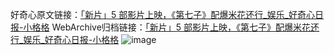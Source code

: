 好奇心原文链接：[「新片」5 部影片上映，《第七子》配爆米花还行_娱乐_好奇心日报-小格格](https://www.qdaily.com/articles/5324.html)
WebArchive归档链接：[「新片」5 部影片上映，《第七子》配爆米花还行_娱乐_好奇心日报-小格格](http://web.archive.org/web/20190623164541/https://www.qdaily.com/articles/5324.html)
![image](http://ww3.sinaimg.cn/large/007d5XDply1g3wh7ijvbvj30u04nlhdt)